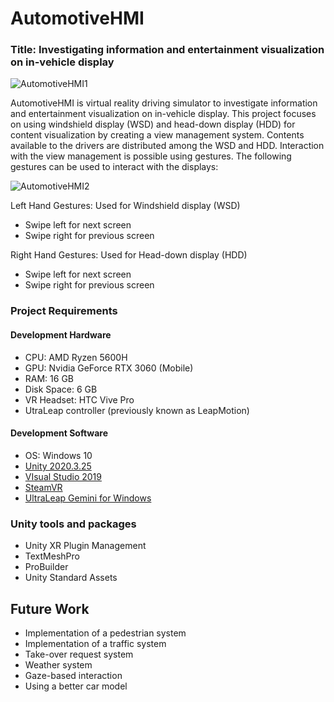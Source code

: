 # AutomotiveHMI
### Title: Investigating information and entertainment visualization on in-vehicle display

![AutomotiveHMI1](https://user-images.githubusercontent.com/56506266/160260202-108ffad1-1fb8-49ef-98e7-6625970489d9.jpg)

AutomotiveHMI is virtual reality driving simulator to investigate information and entertainment visualization on in-vehicle display. This project focuses on using windshield display (WSD) and head-down display (HDD) for content visualization by creating a view management system. Contents available to the drivers are distributed among the WSD and HDD. Interaction with the view management is possible using gestures. The following gestures can be used to interact with the displays:

![AutomotiveHMI2](https://user-images.githubusercontent.com/56506266/160601467-ae4a35b1-7d97-4cbc-b5f1-994cad77aa20.jpg)


Left Hand Gestures: Used for Windshield display (WSD)
-	Swipe left for next screen
-	Swipe right for previous screen

Right Hand Gestures: Used for Head-down display (HDD)
-	Swipe left for next screen
-	Swipe right for previous screen

### Project Requirements
#### Development Hardware
- CPU: AMD Ryzen 5600H
-	GPU: Nvidia GeForce RTX 3060 (Mobile)
-	RAM: 16 GB
-	Disk Space: 6 GB
-	VR Headset: HTC Vive Pro
- UtraLeap controller (previously known as LeapMotion)

#### Development Software
- OS: Windows 10
-	[Unity 2020.3.25](https://unity3d.com/get-unity/download/archive)
- [VIsual Studio 2019](https://visualstudio.microsoft.com/downloads/)
- [SteamVR](https://store.steampowered.com/](https://store.steampowered.com/app/250820/SteamVR/))
- [UltraLeap Gemini for Windows](https://developer.leapmotion.com/tracking-software-download)

### Unity tools and packages
-	Unity XR Plugin Management
-	TextMeshPro
-	ProBuilder
-	Unity Standard Assets

## Future Work
- Implementation of a pedestrian system
- Implementation of a traffic system
- Take-over request system 
- Weather system
- Gaze-based interaction
- Using a better car model
